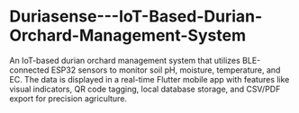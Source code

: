 # Duriasense---IoT-Based-Durian-Orchard-Management-System
An IoT-based durian orchard management system that utilizes BLE-connected ESP32 sensors to monitor soil pH, moisture, temperature, and EC. The data is displayed in a real-time Flutter mobile app with features like visual indicators, QR code tagging, local database storage, and CSV/PDF export for precision agriculture.
